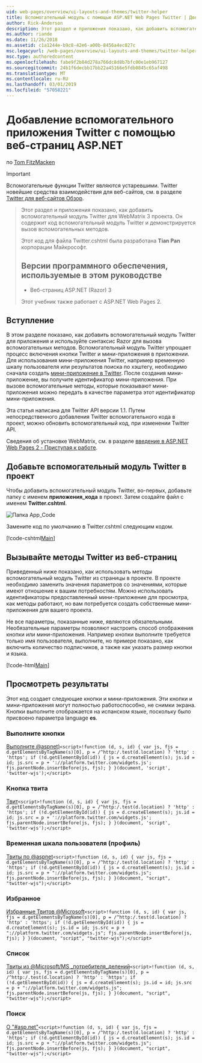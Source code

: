 ```yaml
---
uid: web-pages/overview/ui-layouts-and-themes/twitter-helper
title: Вспомогательный модуль с помощью ASP.NET Web Pages Twitter | Документация Майкрософт
author: Rick-Anderson
description: Этот раздел и приложения показано, как добавить вспомогательный модуль Twitter для WebMatrix 3 проекта. Он содержит код вспомогательный модуль Twitter и показан способ вызова вспомогательного приложения...
ms.author: riande
ms.date: 11/26/2018
ms.assetid: c1a1244e-b9c8-42e6-a00b-8456a4ec027c
msc.legacyurl: /web-pages/overview/ui-layouts-and-themes/twitter-helper
msc.type: authoredcontent
ms.openlocfilehash: fabe9f2b84d278a766dc8d8b7bfc00e1eb967127
ms.sourcegitcommit: 24b1f6decbb17bb22a45166e5fdb0845c65af498
ms.translationtype: MT
ms.contentlocale: ru-RU
ms.lasthandoff: 03/01/2019
ms.locfileid: "57058221"
---
```

<a name="twitter-helper-with-aspnet-web-pages"></a>Добавление вспомогательного приложения Twitter с помощью веб-страниц ASP.NET
====================
по [Tom FitzMacken](https://github.com/tfitzmac)

> [!IMPORTANT]
> Вспомогательные функции Twitter являются устаревшими. Twitter новейшие средства взаимодействия для веб-сайтов, см. в разделе [Twitter для веб-сайтов Обзор](https://developer.twitter.com/en/docs/twitter-for-websites/overview).

> Этот раздел и приложения показано, как добавить вспомогательный модуль Twitter для WebMatrix 3 проекта. Он содержит код вспомогательный модуль Twitter и демонстрируется вызов вспомогательных методов.
> 
> Этот код для файла Twitter.cshtml была разработана **Tian Pan** корпорации Майкрософт.
> 
> ## <a name="software-versions-used-in-the-tutorial"></a>Версии программного обеспечения, используемые в этом руководстве
> 
> 
> - Веб-страниц ASP.NET (Razor) 3
>   
> 
> Этот учебник также работает с ASP.NET Web Pages 2.


## <a name="introduction"></a>Вступление

В этом разделе показано, как добавить вспомогательный модуль Twitter для приложения и используйте синтаксис Razor для вызова вспомогательных методов. Вспомогательный модуль Twitter упрощает процесс включения кнопки Twitter и мини-приложения в приложении. Для использования мини-приложения Twitter, например временную шкалу пользователя или результатов поиска по хэштегу, необходимо сначала создать [мини-приложение в Twitter](https://twitter.com/settings/widgets). После создания мини-приложение, вы получите идентификатор мини-приложения. При вызове вспомогательные методы, которые показывают мини-приложения можно передать в качестве параметра этот идентификатор мини-приложения.

Эта статья написана для Twitter API версии 1.1. Путем непосредственного добавления Twitter вспомогательного кода в проект, можно обновить вспомогательный код, при изменении Twitter API.

Сведения об установке WebMatrix, см. в разделе [введение в ASP.NET Web Pages 2 - Приступая к работе](../getting-started/introducing-aspnet-web-pages-2/getting-started.md).

## <a name="add-twitter-helper-to-your-project"></a>Добавьте вспомогательный модуль Twitter в проект

Чтобы добавить вспомогательный модуль Twitter, во-первых, добавьте папку с именем **приложения\_кода** в проект. Затем создайте файл с именем **Twitter.cshtml**.

![Папка App_Code](twitter-helper/_static/image1.png)

Замените код по умолчанию в Twitter.cshtml следующим кодом.

[!code-cshtml[Main](twitter-helper/samples/sample1.cshtml)]

## <a name="call-twitter-methods-from-your-web-pages"></a>Вызывайте методы Twitter из веб-страниц

Приведенный ниже показано, как использовать методы вспомогательный модуль Twitter из страницы в проекте. В проекте необходимо заменить значения параметров со значениями, которые имеют отношение к вашим потребностям. Можно использовать идентификаторы предоставленный мини-приложение для просмотра, как методы работают, но вам потребуется создать собственные мини-приложения для вашего проекта.

Не все параметры, показанные ниже, являются обязательными. Необязательные параметры позволяют настроить способ отображения кнопки или мини-приложения. Например кнопки выполните требуется только имя пользователя, выполните, но примере показано, как включить количество подписчиков, а также как указать размер кнопки и языка.

[!code-html[Main](twitter-helper/samples/sample2.html)]

## <a name="see-the-results"></a>Просмотреть результаты

Этот код создает следующие кнопки и мини-приложения. Эти кнопки и мини-приложения могут полностью работоспособно, не снимки экрана. Кнопки выполните отображается на испанском языке, поскольку было присвоено параметра language **es**.

### <a name="follow-button"></a>Выполните кнопки

[Выполните @aspnet)](https://twitter.com/aspnet)`<script>!function (d, s, id) { var js, fjs = d.getElementsByTagName(s)[0], p = /^http:/.test(d.location) ? 'http' : 'https'; if (!d.getElementById(id)) { js = d.createElement(s); js.id = id; js.src = p + '://platform.twitter.com/widgets.js'; fjs.parentNode.insertBefore(js, fjs); } }(document, 'script', 'twitter-wjs');</script>`

### <a name="tweet-button"></a>Кнопка твита

[Твит](https://twitter.com/share)`<script>!function (d, s, id) { var js, fjs = d.getElementsByTagName(s)[0], p = /^http:/.test(d.location) ? 'http' : 'https'; if (!d.getElementById(id)) { js = d.createElement(s); js.id = id; js.src = p + '://platform.twitter.com/widgets.js'; fjs.parentNode.insertBefore(js, fjs); } }(document, 'script', 'twitter-wjs');</script>`

### <a name="user-timeline-profile"></a>Временная шкала пользователя (профиль)

[Твиты по @aspnet](https://twitter.com/aspnet)`<script>!function (d, s, id) { var js, fjs = d.getElementsByTagName(s)[0], p = /^http:/.test(d.location) ? 'http' : 'https'; if (!d.getElementById(id)) { js = d.createElement(s); js.id = id; js.src = p + "://platform.twitter.com/widgets.js"; fjs.parentNode.insertBefore(js, fjs); } }(document, "script", "twitter-wjs");</script>`

### <a name="favorites"></a>Избранное

[Избранные Твитов @Microsoft](https://twitter.com/Microsoft/favorites)`<script>!function (d, s, id) { var js, fjs = d.getElementsByTagName(s)[0], p = /^http:/.test(d.location) ? 'http' : 'https'; if (!d.getElementById(id)) { js = d.createElement(s); js.id = id; js.src = p + "://platform.twitter.com/widgets.js"; fjs.parentNode.insertBefore(js, fjs); } }(document, "script", "twitter-wjs");</script>`

### <a name="list"></a>Список

[Твиты из @Microsoft/MS \_потребителя\_делений](https://twitter.com/microsoft/ms-consumer-brands/)`<script>!function (d, s, id) { var js, fjs = d.getElementsByTagName(s)[0], p = /^http:/.test(d.location) ? 'http' : 'https'; if (!d.getElementById(id)) { js = d.createElement(s); js.id = id; js.src = p + "://platform.twitter.com/widgets.js"; fjs.parentNode.insertBefore(js, fjs); } }(document, "script", "twitter-wjs");</script>`

### <a name="search"></a>Поиск

[О &quot;#asp.net&quot;](https://twitter.com/search?q=%23asp.net)`<script>!function (d, s, id) { var js, fjs = d.getElementsByTagName(s)[0], p = /^http:/.test(d.location) ? 'http' : 'https'; if (!d.getElementById(id)) { js = d.createElement(s); js.id = id; js.src = p + "://platform.twitter.com/widgets.js"; fjs.parentNode.insertBefore(js, fjs); } }(document, "script", "twitter-wjs");</script>`
